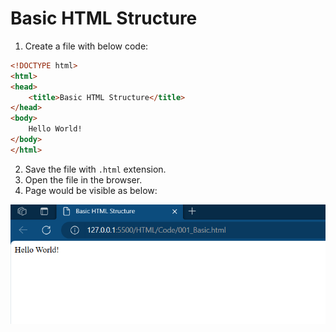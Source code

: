 # Basic HTML Structure

1. Create a file with below code:

```html
<!DOCTYPE html>
<html>
<head>
	<title>Basic HTML Structure</title>
</head>
<body>
	Hello World!
</body>
</html>
```

2. Save the file with `.html` extension.
3. Open the file in the browser.
4. Page would be visible as below:

![BasicHTMLStructure](../Assets/001_Basic.png)